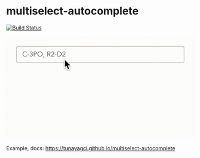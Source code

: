 # multiselect-autocomplete
[![Build Status](https://semaphoreci.com/api/v1/tunayagci/multiselect-autocomplete/branches/master/shields_badge.svg)](https://semaphoreci.com/tunayagci/multiselect-autocomplete)

![](/public/autocomplete-3.gif)

Example, docs: https://tunayagci.github.io/multiselect-autocomplete

